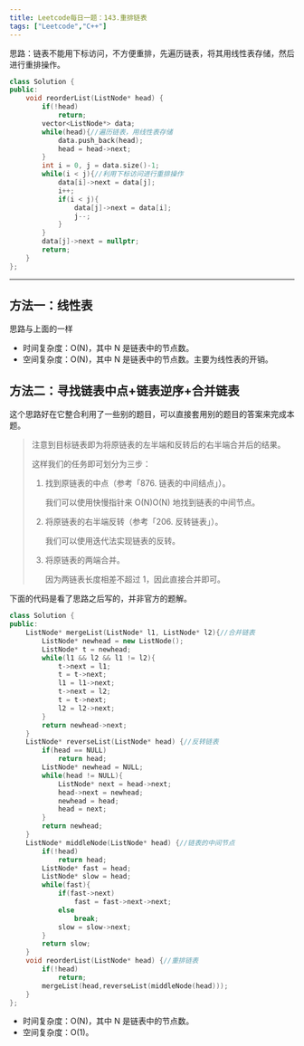 ```yaml
---
title: Leetcode每日一题：143.重排链表
tags: ["Leetcode","C++"]
---
```


思路：链表不能用下标访问，不方便重排，先遍历链表，将其用线性表存储，然后进行重排操作。

~~~c++
class Solution {
public:
    void reorderList(ListNode* head) {
        if(!head)
            return;
        vector<ListNode*> data;
        while(head){//遍历链表，用线性表存储
            data.push_back(head);
            head = head->next;
        }
        int i = 0, j = data.size()-1;
        while(i < j){//利用下标访问进行重排操作
            data[i]->next = data[j];
            i++;
            if(i < j){
                data[j]->next = data[i];
                j--;
            }
        }
        data[j]->next = nullptr;
        return;
    }
};

~~~

***

## 方法一：线性表

思路与上面的一样

- 时间复杂度：O(N)，其中 N 是链表中的节点数。
- 空间复杂度：O(N)，其中 N 是链表中的节点数。主要为线性表的开销。

## 方法二：寻找链表中点+链表逆序+合并链表

这个思路好在它整合利用了一些别的题目，可以直接套用别的题目的答案来完成本题。

> 注意到目标链表即为将原链表的左半端和反转后的右半端合并后的结果。
>
> 这样我们的任务即可划分为三步：
>
> 1. 找到原链表的中点（参考「876. 链表的中间结点」）。
>
>    我们可以使用快慢指针来 O(N)O(N) 地找到链表的中间节点。
>
> 2. 将原链表的右半端反转（参考「206. 反转链表」）。
>
>    我们可以使用迭代法实现链表的反转。
>
> 3. 将原链表的两端合并。
>
>    因为两链表长度相差不超过 1，因此直接合并即可。

下面的代码是看了思路之后写的，并非官方的题解。

~~~c++
class Solution {
public:
    ListNode* mergeList(ListNode* l1, ListNode* l2){//合并链表
        ListNode* newhead = new ListNode();
        ListNode* t = newhead;
        while(l1 && l2 && l1 != l2){
            t->next = l1;
            t = t->next;
            l1 = l1->next;
            t->next = l2;
            t = t->next;
            l2 = l2->next;
        }
        return newhead->next;
    }
    ListNode* reverseList(ListNode* head) {//反转链表
        if(head == NULL)
            return head;
        ListNode* newhead = NULL;
        while(head != NULL){
            ListNode* next = head->next;
            head->next = newhead;
            newhead = head;
            head = next;
        }
        return newhead;
    }
    ListNode* middleNode(ListNode* head) {//链表的中间节点
        if(!head)
            return head;
        ListNode* fast = head;
        ListNode* slow = head;
        while(fast){
            if(fast->next)
                fast = fast->next->next;
            else
                break;
            slow = slow->next;
        }
        return slow;
    }
    void reorderList(ListNode* head) {//重排链表
        if(!head)
            return;
        mergeList(head,reverseList(middleNode(head)));
    }
};
~~~

- 时间复杂度：O(N)，其中 N 是链表中的节点数。
- 空间复杂度：O(1)。
